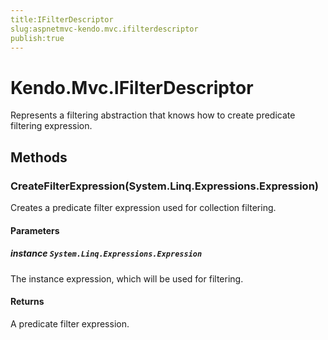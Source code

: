 ```yaml
---
title:IFilterDescriptor
slug:aspnetmvc-kendo.mvc.ifilterdescriptor
publish:true
---
```


# Kendo.Mvc.IFilterDescriptor
Represents a filtering abstraction that knows how to create predicate filtering expression.



## Methods

### CreateFilterExpression(System.Linq.Expressions.Expression)
Creates a predicate filter expression used for collection filtering.


#### Parameters

##### instance `System.Linq.Expressions.Expression`
The instance expression, which will be used for filtering.



#### Returns
A predicate filter expression.




